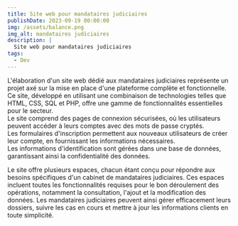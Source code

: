 ```yaml
---
title: Site web pour mandataires judiciaires
publishDate: 2023-09-19 00:00:00
img: /assets/balance.png
img_alt: mandataires judiciaires
description: |
  Site web pour mandataires judiciaires
tags:
  - Dev
---
```


L'élaboration d'un site web dédié aux mandataires judiciaires représente un projet axé sur la mise en place d'une plateforme complète et fonctionnelle.  
Ce site, développé en utilisant une combinaison de technologies telles que HTML, CSS, SQL et PHP, offre une gamme de fonctionnalités essentielles pour le secteur.  
Le site comprend des pages de connexion sécurisées, où les utilisateurs peuvent accéder à leurs comptes avec des mots de passe cryptés.  
Les formulaires d'inscription permettent aux nouveaux utilisateurs de créer leur compte, en fournissant les informations nécessaires.    
Les informations d'identification sont gérées dans une base de données, garantissant ainsi la confidentialité des données.  

Le site offre plusieurs espaces, chacun étant conçu pour répondre aux besoins spécifiques d'un cabinet de mandataires judiciaires.   Ces espaces incluent toutes les fonctionnalités requises pour le bon déroulement des opérations, notamment la consultation, l'ajout et la modification des données.   Les mandataires judiciaires peuvent ainsi gérer efficacement leurs dossiers, suivre les cas en cours et mettre à jour les informations clients en toute simplicité.